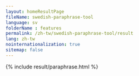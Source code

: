 ```yaml
---
layout: homeResultPage
fileName: swedish-paraphrase-tool
language: sv    
folderName : features
permalink: /zh-tw/swedish-paraphrase-tool/result
lang: zh-tw
nointernationalization: true
sitemap: false
---
```

{% include result/paraphrase.html %}

<script src="/js/result/paraprashing.js" data-foldername="{{page.folderName}}" data-lang="{{page.lang}}"></script>